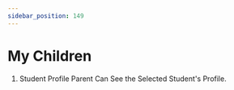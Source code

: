 ```yaml
---
sidebar_position: 149
---
```

 
# My Children
1. Student Profile
Parent Can See the Selected Student's Profile.